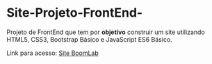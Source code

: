 # Site-Projeto-FrontEnd-
Projeto de FrontEnd que tem por <strong>objetivo</strong> construir um site utilizando HTML5, CSS3, Bootstrap Básico e JavaScript ES6 Básico.

Link para acesso: [Site BoomLab](https://jabutis.herokuapp.com/)
